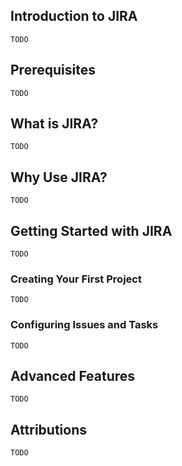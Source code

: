 ## Introduction to JIRA

`TODO`

## Prerequisites

`TODO`

## What is JIRA?

`TODO`

## Why Use JIRA?

`TODO`

## Getting Started with JIRA

`TODO`

### Creating Your First Project

`TODO`

### Configuring Issues and Tasks

`TODO`

## Advanced Features

`TODO`

## Attributions

`TODO`